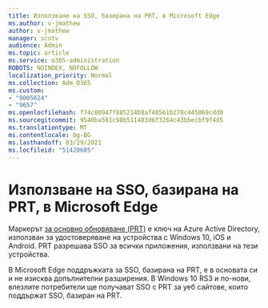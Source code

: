 ```yaml
---
title: Използване на SSO, базирана на PRT, в Microsoft Edge
ms.author: v-jmathew
author: v-jmathew
manager: scotv
audience: Admin
ms.topic: article
ms.service: o365-administration
ROBOTS: NOINDEX, NOFOLLOW
localization_priority: Normal
ms.collection: Adm_O365
ms.custom:
- "9005624"
- "9657"
ms.openlocfilehash: f74c80947f885214b8af48561b278c445069cdd0
ms.sourcegitcommit: 9540ba561c98b511483d6f3264c43bbecbf9f4d5
ms.translationtype: MT
ms.contentlocale: bg-BG
ms.lasthandoff: 03/29/2021
ms.locfileid: "51420685"
---
```

# <a name="use-prt-based-sso-in-microsoft-edge"></a>Използване на SSO, базирана на PRT, в Microsoft Edge

Маркерът [за основно обновяване (PRT)](https://go.microsoft.com/fwlink/?linkid=2133632) е ключ на Azure Active Directory, използван за удостоверяване на устройства с Windows 10, iOS и Android. PRT разрешава SSO за всички приложения, използвани на тези устройства.

В Microsoft Edge поддръжката за SSO, базирана на PRT, е в основата си и не изисква допълнителни разширения. В Windows 10 RS3 и по-нови, влезлите потребители ще получават SSO с PRT за уеб сайтове, които поддържат SSO, базиран на PRT.
